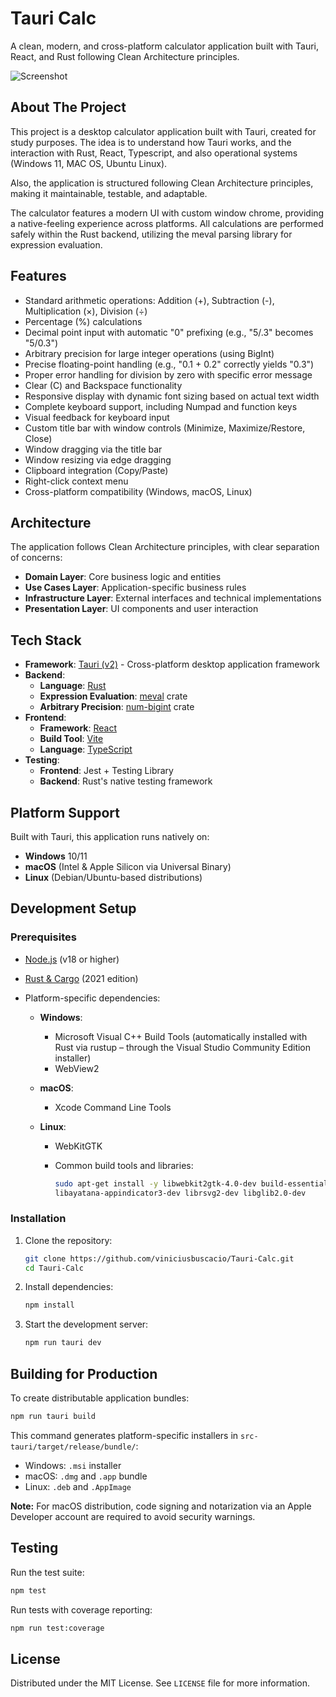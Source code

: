 # Tauri Calc

A clean, modern, and cross-platform calculator application built with Tauri, React, and Rust following Clean Architecture principles.

![Screenshot](Screenshot/Screenshot-MAC_OS.png)


## About The Project

This project is a desktop calculator application built with Tauri, created for study purposes. The idea is to understand how Tauri works, and the interaction with Rust, React, Typescript, and also operational systems (Windows 11, MAC OS, Ubuntu Linux).

Also, the application is structured following Clean Architecture principles, making it maintainable, testable, and adaptable.

The calculator features a modern UI with custom window chrome, providing a native-feeling experience across platforms. All calculations are performed safely within the Rust backend, utilizing the meval parsing library for expression evaluation.

## Features

* Standard arithmetic operations: Addition (+), Subtraction (-), Multiplication (×), Division (÷)
* Percentage (%) calculations
* Decimal point input with automatic "0" prefixing (e.g., "5/.3" becomes "5/0.3")
* Arbitrary precision for large integer operations (using BigInt)
* Precise floating-point handling (e.g., "0.1 + 0.2" correctly yields "0.3")
* Proper error handling for division by zero with specific error message
* Clear (C) and Backspace functionality
* Responsive display with dynamic font sizing based on actual text width
* Complete keyboard support, including Numpad and function keys
* Visual feedback for keyboard input
* Custom title bar with window controls (Minimize, Maximize/Restore, Close)
* Window dragging via the title bar
* Window resizing via edge dragging
* Clipboard integration (Copy/Paste)
* Right-click context menu
* Cross-platform compatibility (Windows, macOS, Linux)

## Architecture

The application follows Clean Architecture principles, with clear separation of concerns:

* **Domain Layer**: Core business logic and entities
* **Use Cases Layer**: Application-specific business rules
* **Infrastructure Layer**: External interfaces and technical implementations
* **Presentation Layer**: UI components and user interaction

## Tech Stack

* **Framework**: [Tauri (v2)](https://tauri.app/) - Cross-platform desktop application framework
* **Backend**:
  * **Language**: [Rust](https://www.rust-lang.org/)
  * **Expression Evaluation**: [meval](https://crates.io/crates/meval) crate
  * **Arbitrary Precision**: [num-bigint](https://crates.io/crates/num-bigint) crate
* **Frontend**:
  * **Framework**: [React](https://reactjs.org/)
  * **Build Tool**: [Vite](https://vitejs.dev/)
  * **Language**: [TypeScript](https://www.typescriptlang.org/)
* **Testing**:
  * **Frontend**: Jest + Testing Library
  * **Backend**: Rust's native testing framework

## Platform Support

Built with Tauri, this application runs natively on:

* **Windows** 10/11
* **macOS** (Intel & Apple Silicon via Universal Binary)
* **Linux** (Debian/Ubuntu-based distributions)

## Development Setup


### Prerequisites

* [Node.js](https://nodejs.org/) (v18 or higher)  
* [Rust & Cargo](https://www.rust-lang.org/tools/install) (2021 edition) 

* Platform-specific dependencies:
  * **Windows**:
    * Microsoft Visual C++ Build Tools (automatically installed with Rust via rustup – through the Visual Studio Community Edition installer)
    * WebView2

  * **macOS**:
    * Xcode Command Line Tools

  * **Linux**:
    * WebKitGTK
    * Common build tools and libraries:

      ```bash
      sudo apt-get install -y libwebkit2gtk-4.0-dev build-essential curl wget libssl-dev libgtk-3-dev \
      libayatana-appindicator3-dev librsvg2-dev libglib2.0-dev
      ```



### Installation

1. Clone the repository:
   ```bash
   git clone https://github.com/viniciusbuscacio/Tauri-Calc.git
   cd Tauri-Calc
   ```

2. Install dependencies:
   ```bash
   npm install
   ```

3. Start the development server:
   ```bash
   npm run tauri dev
   ```

## Building for Production

To create distributable application bundles:

```bash
npm run tauri build
```

This command generates platform-specific installers in `src-tauri/target/release/bundle/`:
* Windows: `.msi` installer
* macOS: `.dmg` and `.app` bundle
* Linux: `.deb` and `.AppImage`

**Note:** For macOS distribution, code signing and notarization via an Apple Developer account are required to avoid security warnings.

## Testing

Run the test suite:

```bash
npm test
```

Run tests with coverage reporting:

```bash
npm run test:coverage
```

## License

Distributed under the MIT License. See `LICENSE` file for more information.

